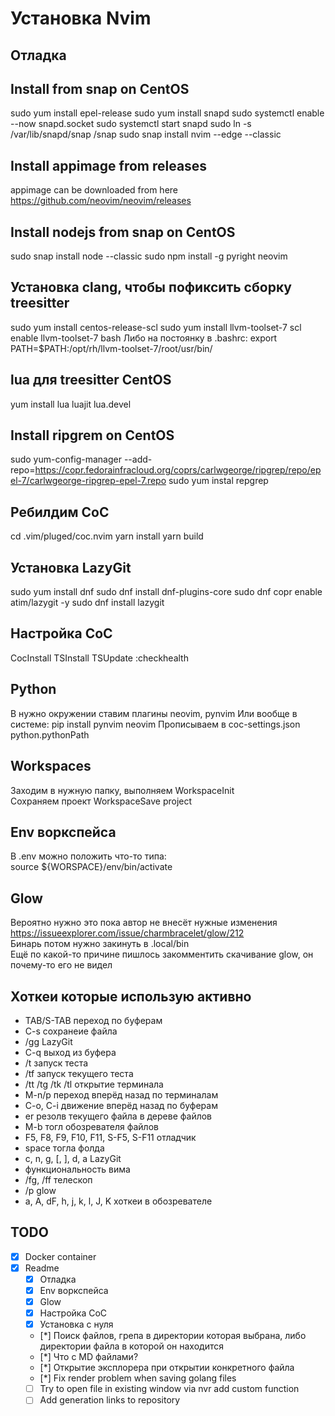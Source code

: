 # Установка Nvim
## Отладка
## Install from snap on CentOS
sudo yum install epel-release
sudo yum install snapd
sudo systemctl enable --now snapd.socket
sudo systemctl start snapd
sudo ln -s /var/lib/snapd/snap /snap
sudo snap install nvim --edge --classic
## Install appimage from releases
appimage can be downloaded from here https://github.com/neovim/neovim/releases
## Install nodejs from snap on CentOS
sudo snap install node --classic
sudo npm install -g pyright neovim
## Установка clang, чтобы пофиксить сборку treesitter
sudo yum install centos-release-scl
sudo yum install llvm-toolset-7
scl enable llvm-toolset-7 bash
Либо на постоянку в .bashrc:
export PATH=$PATH:/opt/rh/llvm-toolset-7/root/usr/bin/
## lua для treesitter CentOS
yum install lua luajit lua.devel
## Install ripgrem on CentOS 
sudo yum-config-manager --add-repo=https://copr.fedorainfracloud.org/coprs/carlwgeorge/ripgrep/repo/epel-7/carlwgeorge-ripgrep-epel-7.repo
sudo yum instal repgrep
## Ребилдим CoC
cd .vim/pluged/coc.nvim
yarn install
yarn build
## Установка LazyGit
sudo yum install dnf
sudo dnf install dnf-plugins-core
sudo dnf copr enable atim/lazygit -y
sudo dnf install lazygit
## Настройка CoC
CocInstall
TSInstall
TSUpdate
:checkhealth
## Python
В нужно окружении ставим плагины neovim, pynvim
Или вообще в системе:
pip install pynvim neovim
Прописываем в coc-settings.json  python.pythonPath
## Workspaces
Заходим в нужную папку, выполняем WorkspaceInit  
Сохраняем проект WorkspaceSave project  
## Env воркспейса  
В .env можно положить что-то типа:  
source ${WORSPACE}/env/bin/activate  
## Glow
Вероятно нужно это пока автор не внесёт нужные изменения https://issueexplorer.com/issue/charmbracelet/glow/212  
Бинарь потом нужно закинуть в .local/bin  
Ещё по какой-то причине пишлось закомментить скачивание glow, он почему-то его не видел

## Хоткеи которые использую активно
- TAB/S-TAB переход по буферам
- C-s сохранеие файла
- /gg LazyGit
- C-q выход из буфера
- /t запуск теста
- /tf запуск текущего теста
- /tt /tg /tk /tl открытие терминала
- M-n/p переход вперёд назад по терминалам
- C-o, C-i движение вперёд назад по буферам
- er резолв текущего файла в дереве файлов
- M-b тогл обозревателя файлов
- F5, F8, F9, F10, F11, S-F5, S-F11 отладчик
- space тогла фолда
- c, n, g, [, ], d, a LazyGit
- функциональность вима
- /fg, /ff телескоп
- /p glow
- a, A, dF, h, j, k, l, J, K хоткеи в обозревателе

## TODO
- [X] Docker container
- [X] Readme
    - [X] Отладка
    - [X] Env воркспейса
    - [X] Glow
    - [X] Настройка CoC
    - [X] Установка с нуля
    - [*] Поиск файлов, грепа в директории которая выбрана, либо директории файла в которой он находится
    - [*] Что с MD файлами?
    - [*] Открытие эксплорера при открытии конкретного файла
    - [*] Fix render problem when saving golang files
    - [ ] Try to open file in existing window via nvr add custom function
    - [ ] Add generation links to repository
